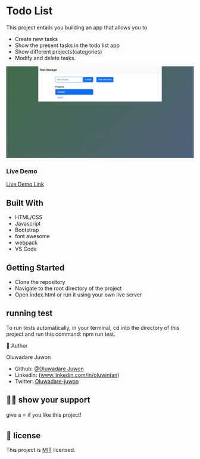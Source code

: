 # Todo List

This project entails you building an app that allows you to

- Create new tasks 
- Show the present tasks in the todo list app
- Show different projects(categories)
- Modify and delete tasks.


![Projects Screenshot](pico.png)

### Live Demo

[Live Demo Link](https://wizardly-mcnulty-36f1de.netlify.app/)

## Built With

- HTML/CSS
- Javascript
- Bootstrap
- font awesome
- webpack
- VS Code


## Getting Started

- Clone the repository
- Navigate to the root directory of the project
- Open index.html or run it using your own live server

## running test
To run tests automatically, in your terminal, cd into  the directory of this project and run this command: npm run test.

👤 Author

Oluwadare Juwon

- Github: [@Oluwadare Juwon](https://github.com/wintan1418)
- Linkedin: (www.linkedin.com/in/oluwintan)
- Twitter: [Oluwadare-juwon](https://twitter.com/@oluwadarejuwon)


## 🙋‍♂ show your support

give a ⭐️ if you like this project!

## 📝 license



This project is [MIT](LICENSE) licensed.
